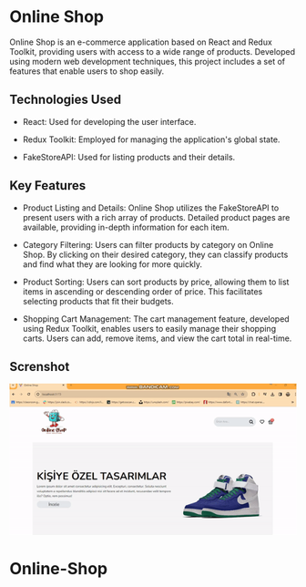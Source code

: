 <h1> Online Shop</h1>

Online Shop is an e-commerce application based on React and Redux Toolkit, providing users with access to a wide range of products. Developed using modern web development techniques, this project includes a set of features that enable users to shop easily.

<h2>Technologies Used</h2>

- React: Used for developing the user interface.

- Redux Toolkit: Employed for managing the application's global state.

- FakeStoreAPI: Used for listing products and their details.

<h2>Key Features </h2>

- Product Listing and Details: Online Shop utilizes the FakeStoreAPI to present users with a rich array of products. Detailed product pages are available, providing in-depth information for each item.

- Category Filtering: Users can filter products by category on Online Shop. By clicking on their desired category, they can classify products and find what they are looking for more quickly.

- Product Sorting: Users can sort products by price, allowing them to list items in ascending or descending order of price. This facilitates selecting products that fit their budgets.

- Shopping Cart Management: The cart management feature, developed using Redux Toolkit, enables users to easily manage their shopping carts. Users can add, remove items, and view the cart total in real-time.

<h2>Screnshot</h2>

![Screnshot](/public/shop.G.gif)
# Online-Shop
